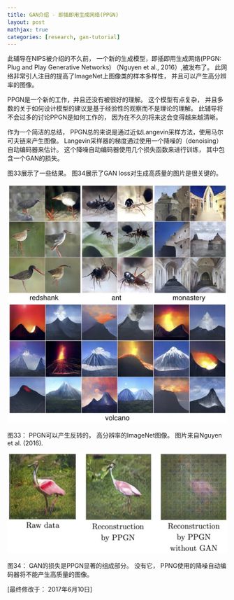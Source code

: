 ```yaml
---
title: GAN介绍 - 即插即用生成网络(PPGN)
layout: post
mathjax: true
categories: [research, gan-tutorial]
---
```


此辅导在NIPS被介绍的不久前， 一个新的生成模型，即插即用生成网络(PPGN: Plug and Play Generative Networks) （Nguyen et al., 2016）,被发布了。 此网络非常引人注目的提高了ImageNet上图像类的样本多样性， 并且可以产生高分辨率的图像。

PPGN是一个新的工作，并且还没有被很好的理解。 
这个模型有点复杂， 并且多数的关于如何设计模型的建议是基于经验性的观察而不是理论的理解。
此辅导将不会过多的讨论PPGN是如何工作的， 因为在不久的将来这会变得越来越清晰。

作为一个简洁的总结， PPGN总的来说是通过近似Langevin采样方法，使用马尔可夫链来产生图像。
Langevin采样器的梯度通过使用一个降噪的（denoising） 自动编码器来估计。
这个降噪自动编码器使用几个损失函数来进行训练， 其中包含一个GAN的损失。

图33展示了一些结果。 图34展示了GAN loss对生成高质量的图片是很关键的。

![Figure 33](/images/201705/10/fig33.jpg)

图33： PPGN可以产生反转的， 高分辨率的ImageNet图像。 图片来自Nguyen et al. (2016).

![Figure 34](/images/201705/10/fig34.jpg)

图34： GAN的损失是PPGN显著的组成部分。 没有它， PPNG使用的降噪自动编码器将不能产生高质量的图像。


[最终修改于： 2017年6月10日]
